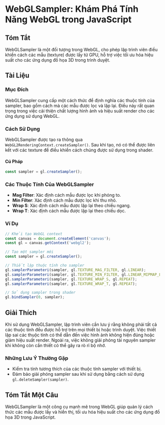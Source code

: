 <!--
Meta Description: # WebGLSampler: Khám Phá Tính Năng WebGL trong JavaScript ## Tóm Tắt WebGLSampler là một đối tượng trong WebGL, cho phép lập trình viên điều khiển các...
Meta Keywords: sampler, các, cách, được, dụng
-->

# WebGLSampler: Khám Phá Tính Năng WebGL trong JavaScript

## Tóm Tắt
WebGLSampler là một đối tượng trong WebGL, cho phép lập trình viên điều khiển cách các mẫu (texture) được lấy từ GPU, hỗ trợ việc tối ưu hóa hiệu suất cho các ứng dụng đồ họa 3D trong trình duyệt.

## Tài Liệu
### Mục Đích
WebGLSampler cung cấp một cách thức để định nghĩa các thuộc tính của sampler, bao gồm cách mà các mẫu được lọc và lặp lại. Điều này rất quan trọng trong việc cải thiện chất lượng hình ảnh và hiệu suất render cho các ứng dụng sử dụng WebGL.

### Cách Sử Dụng
WebGLSampler được tạo ra thông qua `WebGL2RenderingContext.createSampler()`. Sau khi tạo, nó có thể được liên kết với các texture để điều khiển cách chúng được sử dụng trong shader.

#### Cú Pháp
```javascript
const sampler = gl.createSampler();
```

### Các Thuộc Tính Của WebGLSampler
- **Mag Filter**: Xác định cách mẫu được lọc khi phóng to.
- **Min Filter**: Xác định cách mẫu được lọc khi thu nhỏ.
- **Wrap S**: Xác định cách mẫu được lặp lại theo chiều ngang.
- **Wrap T**: Xác định cách mẫu được lặp lại theo chiều dọc.

### Ví Dụ
```javascript
// Khởi tạo WebGL context
const canvas = document.createElement('canvas');
const gl = canvas.getContext('webgl2');

// Tạo một sampler mới
const sampler = gl.createSampler();

// Thiết lập thuộc tính cho sampler
gl.samplerParameteri(sampler, gl.TEXTURE_MAG_FILTER, gl.LINEAR);
gl.samplerParameteri(sampler, gl.TEXTURE_MIN_FILTER, gl.LINEAR_MIPMAP_LINEAR);
gl.samplerParameteri(sampler, gl.TEXTURE_WRAP_S, gl.REPEAT);
gl.samplerParameteri(sampler, gl.TEXTURE_WRAP_T, gl.REPEAT);

// Sử dụng sampler trong shader
gl.bindSampler(0, sampler);
```

## Giải Thích
Khi sử dụng WebGLSampler, lập trình viên cần lưu ý rằng không phải tất cả các thuộc tính đều được hỗ trợ trên mọi thiết bị hoặc trình duyệt. Việc thiết lập sai các thuộc tính có thể dẫn đến việc hình ảnh không hiện đúng hoặc giảm hiệu suất render. Ngoài ra, việc không giải phóng tài nguyên sampler khi không còn cần thiết có thể gây ra rò rỉ bộ nhớ.

### Những Lưu Ý Thường Gặp
- Kiểm tra tính tương thích của các thuộc tính sampler với thiết bị.
- Đảm bảo giải phóng sampler sau khi sử dụng bằng cách sử dụng `gl.deleteSampler(sampler)`.

## Tóm Tắt Một Câu
WebGLSampler là một công cụ mạnh mẽ trong WebGL giúp quản lý cách thức các mẫu được lấy và hiển thị, tối ưu hóa hiệu suất cho các ứng dụng đồ họa 3D trong JavaScript.